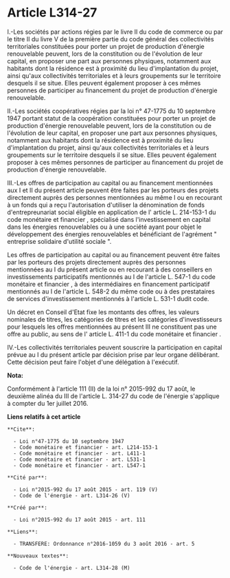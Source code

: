 # Article L314-27

I.-Les sociétés par actions régies par le livre II du code de commerce ou par le titre II du livre V de la première partie du
code général des collectivités territoriales constituées pour porter un projet de production d'énergie renouvelable peuvent,
lors de la constitution ou de l'évolution de leur capital, en proposer une part aux personnes physiques, notamment aux
habitants dont la résidence est à proximité du lieu d'implantation du projet, ainsi qu'aux collectivités territoriales et à
leurs groupements sur le territoire desquels il se situe. Elles peuvent également proposer à ces mêmes personnes de
participer au financement du projet de production d'énergie renouvelable. 

II.-Les sociétés coopératives régies par la 
loi n° 47-1775 du 10 septembre 1947 
portant statut de la coopération constituées pour porter un projet de production d'énergie renouvelable peuvent, lors de la
constitution ou de l'évolution de leur capital, en proposer une part aux personnes physiques, notamment aux habitants dont la
résidence est à proximité du lieu d'implantation du projet, ainsi qu'aux collectivités territoriales et à leurs groupements
sur le territoire desquels il se situe. Elles peuvent également proposer à ces mêmes personnes de participer au financement
du projet de production d'énergie renouvelable. 

III.-Les offres de participation au capital ou au financement mentionnées aux I et II du présent article peuvent être faites
par les porteurs des projets directement auprès des personnes mentionnées au même I ou en recourant à un fonds qui a reçu
l'autorisation d'utiliser la dénomination de fonds d'entrepreunariat social éligible en application de l'
article L. 214-153-1 du code monétaire et financier
, spécialisé dans l'investissement en capital dans les énergies renouvelables ou à une société ayant pour objet le
développement des énergies renouvelables et bénéficiant de l'agrément " entreprise solidaire d'utilité sociale ". 

Les offres de participation au capital ou au financement peuvent être faites par les porteurs des projets directement auprès
des personnes mentionnées au I du présent article ou en recourant à des conseillers en investissements participatifs
mentionnés au 
I de l'article L. 547-1 du code monétaire et financier
, à des intermédiaires en financement participatif mentionnés au I de l'article L. 548-2 du même code ou à des prestataires
de services d'investissement mentionnés à l'article L. 531-1 dudit code. 

Un décret en Conseil d'Etat fixe les montants des offres, les valeurs nominales de titres, les catégories de titres et les
catégories d'investisseurs pour lesquels les offres mentionnées au présent III ne constituent pas une offre au public, au
sens de l'
article L. 411-1 du code monétaire et financier
. 

IV.-Les collectivités territoriales peuvent souscrire la participation en capital prévue au I du présent article par décision
prise par leur organe délibérant. Cette décision peut faire l'objet d'une délégation à l'exécutif.

**Nota:**

Conformément à l'article 111 (II) de la loi n° 2015-992 du 17 août, le deuxième alinéa du III de l'article L. 314-27 du code
de l'énergie s'applique à compter du 1er juillet 2016.

**Liens relatifs à cet article**

	**Cite**:

	  - Loi n°47-1775 du 10 septembre 1947
	  - Code monétaire et financier - art. L214-153-1
	  - Code monétaire et financier - art. L411-1
	  - Code monétaire et financier - art. L531-1
	  - Code monétaire et financier - art. L547-1

	**Cité par**:

	  - Loi n°2015-992 du 17 août 2015 - art. 119 (V)
	  - Code de l'énergie - art. L314-26 (V)

	**Créé par**:

	  - Loi n°2015-992 du 17 août 2015 - art. 111

	**Liens**:

	  - TRANSFERE: Ordonnance n°2016-1059 du 3 août 2016 - art. 5

	**Nouveaux textes**:

	  - Code de l'énergie - art. L314-28 (M)

